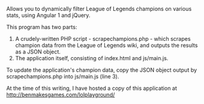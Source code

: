 Allows you to dynamically filter League of Legends champions on various stats, using Angular 1 and jQuery.

This program has two parts:

1. A crudely-written PHP script - scrapechampions.php - which scrapes champion data from the League of Legends wiki, and outputs the results as a JSON object.
2. The application itself, consisting of index.html and js/main.js.

To update the application's champion data, copy the JSON object output by scrapechampions.php into js/main.js (line 3).

At the time of this writing, I have hosted a copy of this application at http://benmakesgames.com/lolplayground/
